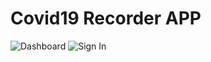 # Covid19 Recorder APP
![Dashboard](https://user-images.githubusercontent.com/48010303/118917227-b7258880-b973-11eb-8ae7-26bd425453f4.png)
![Sign In](https://user-images.githubusercontent.com/48010303/118917234-bc82d300-b973-11eb-821b-7a1680a9319c.png)
